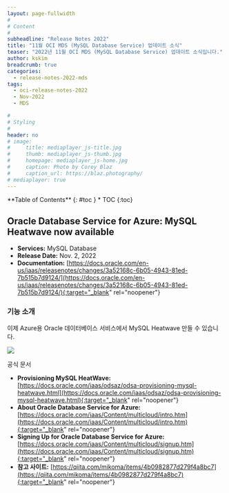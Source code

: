 ```yaml
---
layout: page-fullwidth
#
# Content
#
subheadline: "Release Notes 2022"
title: "11월 OCI MDS (MySQL Database Service) 업데이트 소식"
teaser: "2022년 11월 OCI MDS (MySQL Database Service) 업데이트 소식입니다."
author: kskim
breadcrumb: true
categories:
  - release-notes-2022-mds
tags:
  - oci-release-notes-2022
  - Nov-2022
  - MDS

#
# Styling
#
header: no
# image:
#     title: mediaplayer_js-title.jpg
#     thumb: mediaplayer_js-thumb.jpg
#     homepage: mediaplayer_js-home.jpg
#     caption: Photo by Corey Blaz
#     caption_url: https://blaz.photography/
# mediaplayer: true
---
```


<div class="panel radius" markdown="1">
**Table of Contents**
{: #toc }
*  TOC
{:toc}
</div>

## Oracle Database Service for Azure: MySQL Heatwave now available
* **Services:** MySQL Database
* **Release Date:** Nov. 2, 2022
* **Documentation:** [https://docs.oracle.com/en-us/iaas/releasenotes/changes/3a52168c-6b05-4943-81ed-7b515b7d9124/](https://docs.oracle.com/en-us/iaas/releasenotes/changes/3a52168c-6b05-4943-81ed-7b515b7d9124/){:target="_blank" rel="noopener"}

### 기능 소개
이제 Azure용 Oracle 데이터베이스 서비스에서 MySQL Heatwave 만들 수 있습니다.

![]({{site.urlblogimg2022_2023}}/assets/img/dataplatform/2022/release-note/mds/11/azure_heatwave.jpeg)

공식 문서
* **Provisioning MySQL HeatWave:** [https://docs.oracle.com/iaas/odsaz/odsa-provisioning-mysql-heatwave.html](https://docs.oracle.com/iaas/odsaz/odsa-provisioning-mysql-heatwave.html){:target="_blank" rel="noopener"}
* **About Oracle Database Service for Azure:** [https://docs.oracle.com/iaas/Content/multicloud/intro.htm](https://docs.oracle.com/iaas/Content/multicloud/intro.htm){:target="_blank" rel="noopener"}
* **Signing Up for Oracle Database Service for Azure:** [https://docs.oracle.com/iaas/Content/multicloud/signup.htm](https://docs.oracle.com/iaas/Content/multicloud/signup.htm){:target="_blank" rel="noopener"}
* **참고 사이트:** [https://qiita.com/mikoma/items/4b0982877d279f4a8bc7](https://qiita.com/mikoma/items/4b0982877d279f4a8bc7){:target="_blank" rel="noopener"}
